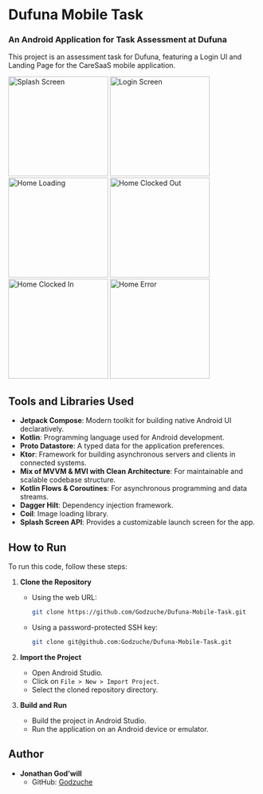 # Dufuna Mobile Task

### An Android Application for Task Assessment at Dufuna

This project is an assessment task for Dufuna, featuring a Login UI and Landing Page for the CareSaaS mobile application.

<img alt="Splash Screen" width="200" src="https://github.com/Godzuche/Dufuna-Mobile-Task/assets/81016000/643305d8-90fb-4eb7-8c74-9447076560ba"/>
<img alt="Login Screen" width="200" src="https://github.com/Godzuche/Dufuna-Mobile-Task/assets/81016000/b17e7bed-a874-4abf-9a96-5b007d159d1c"/>
<img alt="Home Loading" width="200" src="https://github.com/Godzuche/Dufuna-Mobile-Task/assets/81016000/757e892e-06ae-4923-87e0-efba0e221811"/>
<img alt="Home Clocked Out" width="200" src="https://github.com/Godzuche/Dufuna-Mobile-Task/assets/81016000/55fdc46e-de20-4de5-8379-784cefeee86a"/>
<img alt="Home Clocked In" width="200" src="https://github.com/Godzuche/Dufuna-Mobile-Task/assets/81016000/10253fb9-ee7a-4313-bcd9-f4b1700daa59"/>
<img alt="Home Error" width="200" src="https://github.com/Godzuche/Dufuna-Mobile-Task/assets/81016000/12719708-ac1d-4703-a929-9a295be15544"/>

## Tools and Libraries Used
- **Jetpack Compose**: Modern toolkit for building native Android UI declaratively.
- **Kotlin**: Programming language used for Android development.
- **Proto Datastore**: A typed data for the application preferences.
- **Ktor**: Framework for building asynchronous servers and clients in connected systems.
- **Mix of MVVM & MVI with Clean Architecture**: For maintainable and scalable codebase structure.
- **Kotlin Flows & Coroutines**: For asynchronous programming and data streams.
- **Dagger Hilt**: Dependency injection framework.
- **Coil**: Image loading library.
- **Splash Screen API**: Provides a customizable launch screen for the app.

## How to Run
To run this code, follow these steps:

1. **Clone the Repository**
   - Using the web URL:
     ```sh
     git clone https://github.com/Godzuche/Dufuna-Mobile-Task.git
     ```
   - Using a password-protected SSH key:
     ```sh
     git clone git@github.com:Godzuche/Dufuna-Mobile-Task.git
     ```

2. **Import the Project**
   - Open Android Studio.
   - Click on `File > New > Import Project`.
   - Select the cloned repository directory.

3. **Build and Run**
   - Build the project in Android Studio.
   - Run the application on an Android device or emulator.

## Author
- **Jonathan God'will**
  - GitHub: [Godzuche](https://github.com/Godzuche/)
